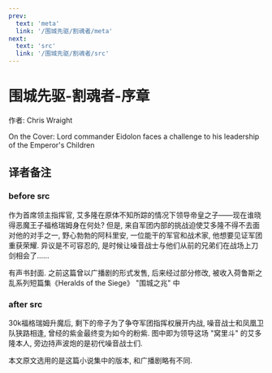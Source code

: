 ```yaml
---
prev:
  text: 'meta'
  link: '/围城先驱/割魂者/meta'
next:
  text: 'src'
  link: '/围城先驱/割魂者/src'
---
```


# 围城先驱-割魂者-序章

作者: Chris Wraight

On the Cover: Lord commander Eidolon faces a challenge to his leadership of the Emperor's Children

## 译者备注

### before src

作为首席领主指挥官, 艾多隆在原体不知所踪的情况下领导帝皇之子——现在谁晓得恶魔王子福格瑞姆身在何处? 但是, 来自军团内部的挑战迫使艾多隆不得不去面对他的对手之一, 野心勃勃的阿科里安, 一位能干的军官和战术家, 他想要见证军团重获荣耀. 异议是不可容忍的, 是时候让噪音战士与他们从前的兄弟们在战场上刀剑相会了……

有声书封面. 之前这篇曾以广播剧的形式发售, 后来经过部分修改, 被收入荷鲁斯之乱系列短篇集《Heralds of the Siege》 "围城之兆" 中

### after src

30k福格瑞姆升魔后, 剩下的帝子为了争夺军团指挥权展开内战, 噪音战士和凤凰卫队狭路相逢, 曾经的紫金最终变为如今的粉紫. 图中即为领导这场 "窝里斗" 的艾多隆本人, 旁边持声波炮的是初代噪音战士们.

本文原文选用的是这篇小说集中的版本, 和广播剧略有不同.
